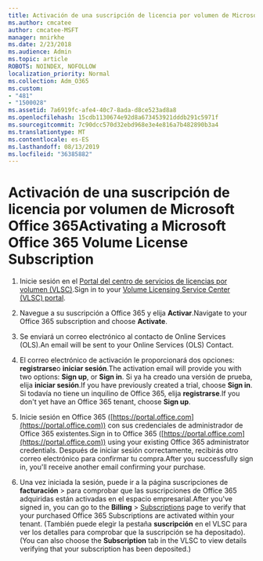 ```yaml
---
title: Activación de una suscripción de licencia por volumen de Microsoft Office 365
ms.author: cmcatee
author: cmcatee-MSFT
manager: mnirkhe
ms.date: 2/23/2018
ms.audience: Admin
ms.topic: article
ROBOTS: NOINDEX, NOFOLLOW
localization_priority: Normal
ms.collection: Adm_O365
ms.custom:
- "481"
- "1500028"
ms.assetid: 7a6919fc-afe4-40c7-8ada-d8ce523ad8a8
ms.openlocfilehash: 15cdb1130674e92d8a673453921dddb291c5971f
ms.sourcegitcommit: 7c90dcc570d32ebd968e3e4e816a7b482890b3a4
ms.translationtype: MT
ms.contentlocale: es-ES
ms.lasthandoff: 08/13/2019
ms.locfileid: "36385882"
---
```

# <a name="activating-a-microsoft-office-365-volume-license-subscription"></a><span data-ttu-id="acf27-102">Activación de una suscripción de licencia por volumen de Microsoft Office 365</span><span class="sxs-lookup"><span data-stu-id="acf27-102">Activating a Microsoft Office 365 Volume License Subscription</span></span>

1. <span data-ttu-id="acf27-103">Inicie sesión en el [Portal del centro de servicios de licencias por volumen (VLSC)](http://go.microsoft.com/fwlink/p/?LinkId=329762).</span><span class="sxs-lookup"><span data-stu-id="acf27-103">Sign in to your [Volume Licensing Service Center (VLSC) portal](http://go.microsoft.com/fwlink/p/?LinkId=329762).</span></span>

2. <span data-ttu-id="acf27-104">Navegue a su suscripción a Office 365 y elija **Activar**.</span><span class="sxs-lookup"><span data-stu-id="acf27-104">Navigate to your Office 365 subscription and choose **Activate**.</span></span>

3. <span data-ttu-id="acf27-105">Se enviará un correo electrónico al contacto de Online Services (OLS).</span><span class="sxs-lookup"><span data-stu-id="acf27-105">An email will be sent to your Online Services (OLS) Contact.</span></span>

4. <span data-ttu-id="acf27-106">El correo electrónico de activación le proporcionará dos opciones: **registrarse**o **iniciar sesión**.</span><span class="sxs-lookup"><span data-stu-id="acf27-106">The activation email will provide you with two options: **Sign up**, or **Sign in**.</span></span> <span data-ttu-id="acf27-107">Si ya ha creado una versión de prueba, elija **iniciar sesión**.</span><span class="sxs-lookup"><span data-stu-id="acf27-107">If you have previously created a trial, choose **Sign in**.</span></span> <span data-ttu-id="acf27-108">Si todavía no tiene un inquilino de Office 365, elija **registrarse**.</span><span class="sxs-lookup"><span data-stu-id="acf27-108">If you don't yet have an Office 365 tenant, choose **Sign up**.</span></span>

5. <span data-ttu-id="acf27-109">Inicie sesión en Office 365 ([https://portal.office.com](https://portal.office.com)) con sus credenciales de administrador de Office 365 existentes.</span><span class="sxs-lookup"><span data-stu-id="acf27-109">Sign in to Office 365 ([https://portal.office.com](https://portal.office.com)) using your existing Office 365 administrator credentials.</span></span> <span data-ttu-id="acf27-110">Después de iniciar sesión correctamente, recibirás otro correo electrónico para confirmar tu compra.</span><span class="sxs-lookup"><span data-stu-id="acf27-110">After you successfully sign in, you'll receive another email confirming your purchase.</span></span>

6. <span data-ttu-id="acf27-111">Una vez iniciada la sesión, puede ir a la página suscripciones de **facturación** \> [](https://go.microsoft.com/fwlink/p/?linkid=842054) para comprobar que las suscripciones de Office 365 adquiridas están activadas en el espacio empresarial.</span><span class="sxs-lookup"><span data-stu-id="acf27-111">After you've signed in, you can go to the **Billing** \> [Subscriptions](https://go.microsoft.com/fwlink/p/?linkid=842054) page to verify that your purchased Office 365 Subscriptions are activated within your tenant.</span></span> <span data-ttu-id="acf27-112">(También puede elegir la pestaña **suscripción** en el VLSC para ver los detalles para comprobar que la suscripción se ha depositado).</span><span class="sxs-lookup"><span data-stu-id="acf27-112">(You can also choose the **Subscription** tab in the VLSC to view details verifying that your subscription has been deposited.)</span></span>